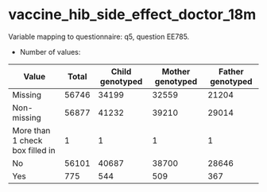# vaccine_hib_side_effect_doctor_18m
Variable mapping to questionnaire: q5, question EE785.
- Number of values:

| Value | Total | Child genotyped | Mother genotyped | Father genotyped |
| ----- | ----- | --------------- | ---------------- | ---------------- |
| Missing | 56746 | 34199 | 32559 | 21204 |
| Non-missing | 56877 | 41232 | 39210 | 29014 |
| More than 1 check box filled in | 1 | 1 | 1 |1 |
| No | 56101 | 40687 | 38700 |28646 |
| Yes | 775 | 544 | 509 |367 |




